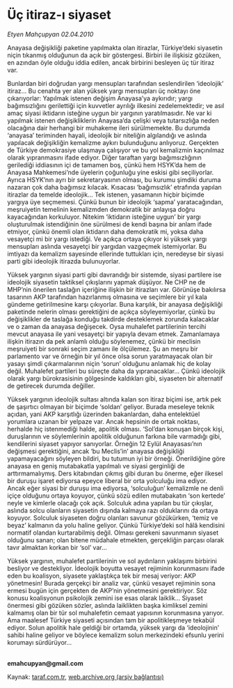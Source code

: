 # Üç itiraz-ı siyaset

*Etyen Mahçupyan 02.04.2010*

<div class="yazi"><p>Anayasa değişikliği paketine yapılmakta olan itirazlar, Türkiye’deki siyasetin niçin tıkanmış olduğunun da açık bir göstergesi. Birbiri ile ilişkisiz gözüken, en azından öyle olduğu iddia edilen, ancak birbirini besleyen üç tür itiraz var. </p>
<p>Bunlardan biri doğrudan yargı mensupları tarafından seslendirilen ‘ideolojik’ itiraz... Bu cenahta yer alan yüksek yargı mensupları üç noktayı öne çıkarıyorlar: Yapılmak istenen değişim Anayasa’ya aykırıdır; yargı bağımsızlığını gerilettiği için kuvvetler ayrılığı ilkesini zedelemektedir; ve asıl amaç siyasi iktidarın isteğine uygun bir yargının yaratılmasıdır. Ne var ki yapılmak istenen değişikliklerin Anayasa’da çelişki veya tutarsızlığa neden olacağına dair herhangi bir muhakeme ileri sürülmemekte. Bu durumda ‘anayasa’ teriminden hayali, ideolojik bir niteliğin algılandığı ve aslında yapılacak değişikliğin kemalizme aykırı bulunduğunu anlıyoruz. Gerçekten de Türkiye demokrasiye ulaşmaya çalışıyor ve bu yol kemalizmin kaçınılmaz olarak yıpranmasını ifade ediyor. Diğer taraftan yargı bağımsızlığının gerilediği iddiasının içi de tamamen boş, çünkü hem HSYK’da hem de Anayasa Mahkemesi’nde üyelerin çoğunluğu yine eskisi gibi seçiliyorlar. Ayrıca HSYK’nın ayrı bir sekretaryasının olması, bu kurumu şimdiki duruma nazaran çok daha bağımsız kılacak. Kısacası ‘bağımsızlık’ etrafında yapılan itirazlar da temelde ideolojik... Tek istenen, yasamanın hiçbir biçimde yargıya üye seçmemesi. Çünkü bunun bir ideolojik ‘sapma’ yaratacağından, meşruiyetin temelinin kemalizmden demokratik bir anlayışa doğru kayacağından korkuluyor. Nitekim ‘iktidarın isteğine uygun’ bir yargı oluşturulmak istendiğinin öne sürülmesi de kendi başına bir anlam ifade etmiyor, çünkü önemli olan iktidarın daha demokratik mi, yoksa daha vesayetçi mi bir yargı istediği. Ve açıkça ortaya çıkıyor ki yüksek yargı mensupları aslında vesayetçi bir yargıdan vazgeçmek istemiyorlar. Bu imtiyazı da kemalizm sayesinde ellerinde tuttukları için, neredeyse bir siyasi parti gibi ideolojik itirazda bulunuyorlar.</p>
<p>Yüksek yargının siyasi parti gibi davrandığı bir sistemde, siyasi partilere ise ideolojik siyasetin taktiksel çıkışlarını yapmak düşüyor. Ne CHP ne de MHP’nin önerilen taslağın içeriğine ilişkin bir itirazları var. Görünüşe bakılırsa tasarının AKP tarafından hazırlanmış olmasına ve seçimlere bir yıl kala gündeme getirilmesine karşı çıkıyorlar. Buna karşılık, bir anayasa değişikliği paketinde nelerin olması gerektiğini de açıkça söyleyemiyorlar, çünkü bu değişiklikler de taslağa konduğu takdirde desteklemek zorunda kalacaklar ve o zaman da anayasa değişecek. Oysa muhalefet partilerinin tercihi mevcut anayasa ile yani vesayetçi bir yapıyla devam etmek. Zamanlamaya ilişkin itirazın da pek anlamlı olduğu söylenemez, çünkü bir meclisin meşruiyeti bir sonraki seçim zamanı ile ölçülemez. Şu an meşru bir parlamento var ve örneğin bir yıl önce olsa sorun yaratmayacak olan bir yasayı şimdi çıkarmalarının niçin ‘sorun’ olduğunu anlamak hiç de kolay değil. Muhalefet partileri bu süreçte daha da yıpranacaklar... Çünkü ideolojik olarak yargı bürokrasisinin gölgesinde kaldıkları gibi, siyaseten bir alternatif de getirecek durumda değiller.</p>
<p>Yüksek yargının ideolojik sultası altında kalan son itiraz biçimi ise, artık pek de şaşırtıcı olmayan bir biçimde ‘soldan’ geliyor. Burada meseleye teknik açıdan, yani AKP karşıtlığı üzerinden bakanlardan, daha entelektüel yorumlara uzanan bir yelpaze var. Ancak hepsinin de ortak noktası, herhalde hiç istenmediği halde, apolitik olması. ‘Sol’dan konuşan birçok kişi, duruşlarının ve söylemlerinin apolitik olduğunun farkına bile varmadığı gibi, kendilerini siyaset yapıyor sanıyorlar. Örneğin 12 Eylül Anayasası’nın değişmesi gerektiğini, ancak ‘bu Meclis’in’ anayasa değişikliği yapamayacağını söyleyen bildiri, bu tutumun iyi bir örneği. Önerildiğine göre anayasa en geniş mutabakatla yapılmalı ve siyasi gerginliği de arttırmamalıymış. Ders kitabından çıkmış gibi duran bu önerme, eğer ilkesel bir duruşu işaret ediyorsa epeyce liberal bir orta yolculuğu ima ediyor. Ancak eğer siyasi bir duruşu ima ediyorsa, ‘solculuğun’ kemalizmle ne denli içiçe olduğunu ortaya koyuyor, çünkü sözü edilen mutabakatın ‘son kertede’ neyle ve kimlerle olacağı çok açık. Solculuk adına yapılan bu tür çıkışlar, aslında solcu olanların siyasetin dışında kalmaya razı olduklarını da ortaya koyuyor. Solculuk siyaseten doğru olanları savunur gözükürken, ‘temiz ve beyaz’ kalmanın da yolu haline geliyor. Çünkü Türkiye’deki sol hâlâ kendisini normatif olandan kurtarabilmiş değil. Olması gerekeni savunmanın siyaset olduğunu sanan; olan bitene müdahale etmekten, gerçekliğin parçası olarak tavır almaktan korkan bir ‘sol’ var... </p>
<p>Yüksek yargının, muhalefet partilerinin ve sol aydınların yaklaşımı birbirini besliyor ve destekliyor. İdeolojik boyutta vesayet rejiminin korunmasını ifade eden bu koalisyon, siyasete yaklaştıkça tek bir mesaj veriyor: AKP yönetmesin! Burada gerçekçi bir analiz var, çünkü vesayet rejiminin sona ermesi bugün için gerçekten de AKP’nin yönetmesini gerektiriyor. Söz konusu koalisyonun psikolojik zemini ise esas olarak laiklik... Siyaset önermesi gibi gözüken sözler, aslında laiklikten başka kimliksel zemini kalmamış olan bir tür sol muhalefetin cemaat yapısının korunmasına yarıyor. Ama maalesef Türkiye siyaseti açısından tam bir apolitikleşmeye tekabül ediyor. Solun apolitik hale geldiği bir ortamda, yüksek yargı da ‘ideolojinin’ sahibi haline geliyor ve böylece kemalizm solun merkezindeki efsunlu yerini korumayı sürdürüyor...</p>
<p><b><br/>emahcupyan@gmail.com</b></p></div>

Kaynak: [taraf.com.tr](http://www.taraf.com.tr:80/makale/10726.htm), [web.archive.org (arşiv bağlantısı)](http://web.archive.org/web/20100405192152/http://www.taraf.com.tr:80/makale/10726.htm)
